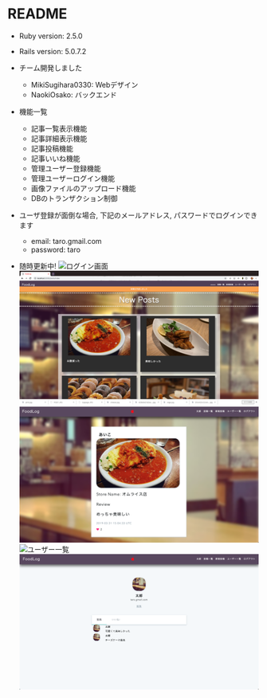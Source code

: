 # README
* Ruby version: 2.5.0
* Rails version: 5.0.7.2
* チーム開発しました
  * MikiSugihara0330: Webデザイン
  * NaokiOsako: バックエンド

* 機能一覧
  * 記事一覧表示機能
  * 記事詳細表示機能
  * 記事投稿機能
  * 記事いいね機能
  * 管理ユーザー登録機能
  * 管理ユーザーログイン機能
  * 画像ファイルのアップロード機能
  * DBのトランザクション制御
* ユーザ登録が面倒な場合, 下記のメールアドレス, パスワードでログインできます
  * email: taro.gmail.com
  * password: taro
* 随時更新中!
![ログイン画面](/pictures/login.png)
![投稿一覧](/pictures/posts_index.png)
![投稿詳細](/pictures/posts_show.png)
![ユーザー一覧](/pictures/users_index.png)
![ユーザー詳細](/pictures/users_show.png)
